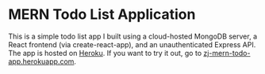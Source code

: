 # MERN Todo List Application

This is a simple todo list app I built using a cloud-hosted MongoDB server, a React frontend (via create-react-app), and an unauthenticated Express API. The app is hosted on [Heroku](https://heroku.com). If you want to try it out, go to [zj-mern-todo-app.herokuapp.com](https://zj-mern-todo-app.herokuapp.com).
